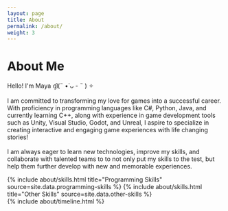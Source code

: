 ```yaml
---
layout: page
title: About
permalink: /about/
weight: 3
---
```


# **About Me**

Hello! I'm Maya ദ്ദി(˵ •̀ ᴗ - ˵ ) ✧<br><br>
I am committed to transforming my love for games into a successful career. With proficiency in programming languages like C#, Python, Java, and currently learning C++, along with experience in game development tools such as Unity, Visual Studio, Godot, and Unreal, I aspire to specialize in creating interactive and engaging game experiences with life changing stories!
<br><br>
I am always eager to learn new technologies, improve my skills, and collaborate with talented teams to to not only put my skills to the test, but help them further develop with new and memorable experiences.

<div class="row">
{% include about/skills.html title="Programming Skills" source=site.data.programming-skills %}
{% include about/skills.html title="Other Skills" source=site.data.other-skills %}
</div>

<div class="row">
{% include about/timeline.html %}
</div>